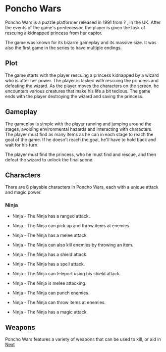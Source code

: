 # Poncho Wars

Poncho Wars is a puzzle platformer released in 1991 from ? ,                                  in the UK. After the events of the game's predecessor, the player is given the task of rescuing a kidnapped princess from her captor.

The game was known for its bizarre gameplay and its massive size. It was also the first game in the series to have multiple endings.

## Plot

The game starts with the player rescuing a princess kidnapped by a wizard who is after her power. The player is tasked with rescuing the princess and defeating the wizard. As the player moves the characters on the screen, he encounters various creatures that make his life a bit tedious. The game ends with the player destroying the wizard and saving the princess.

## Gameplay

The gameplay is simple with the player running and jumping around the stages, avoiding environmental hazards and interacting with characters. The player must find as many items as he can in each stage to reach the goal of the game. If he doesn't reach the goal, he'll have to hold back and wait for his turn.

The player must find the princess, who he must find and rescue, and then defeat the wizard to unlock the final scene.

## Characters

There are 8 playable characters in Poncho Wars, each with a unique attack and magic power.

### Ninja

*   Ninja - The Ninja has a ranged attack.

*   Ninja - The Ninja can pick up and throw items at enemies.

*   Ninja - The Ninja has a melee attack.

*   Ninja - The Ninja can also kill enemies by throwing an item.

*   Ninja - The Ninja has a shield attack.

*   Ninja - The Ninja has a spell attack.

*   Ninja - The Ninja can teleport using his shield attack.

*   Ninja - The Ninja is melee attacking.

*   Ninja - The Ninja can punch enemies.

*   Ninja - The Ninja can throw items at enemies.

*   Ninja - The Ninja has a magic attack.

## Weapons

Poncho Wars features a variety of weapons that can be used to kill, or aid in
[Next](309.md)